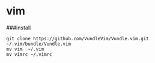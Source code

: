 # vim

###install

```
git clone https://github.com/VundleVim/Vundle.vim.git ~/.vim/bundle/Vundle.vim
mv vim  ~/.vim
mv vimrc ~/.vimrc
```


